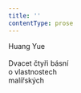 ```yaml
---
title: ''
contentType: prose
---
```


Huang Yue  
   
Dvacet čtyři básní  
o vlastnostech  
malířských
